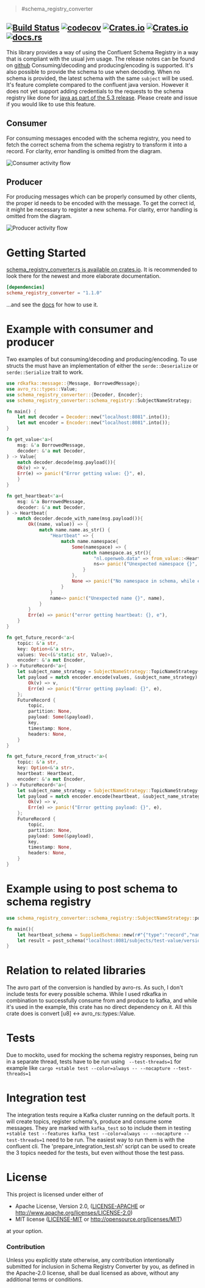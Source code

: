 > #schema_registry_converter

[![Build Status](https://travis-ci.org/gklijs/schema_registry_converter.svg?branch=master)](https://travis-ci.org/gklijs/schema_registry_converter)
[![codecov](https://codecov.io/gh/gklijs/schema_registry_converter/branch/master/graph/badge.svg)](https://codecov.io/gh/gklijs/schema_registry_converter)
[![Crates.io](https://img.shields.io/crates/d/schema_registry_converter.svg?maxAge=2592000)](https://crates.io/crates/schema_registry_converter)
[![Crates.io](https://img.shields.io/crates/v/schema_registry_converter.svg?maxAge=2592000)](https://crates.io/crates/schema_registry_converter)
[![docs.rs](https://docs.rs/schema_registry_converter/badge.svg)](https://docs.rs/schema_registry_converter/)
---

This library provides a way of using the Confluent Schema Registry in a way that is compliant with the usual jvm usage.
The release notes can be found on [github](https://github.com/gklijs/schema_registry_converter/blob/master/RELEASE_NOTES.md)
Consuming/decoding and producing/encoding is supported. It's also possible to provide the schema to use when decoding. When no schema is provided, the latest
schema with the same `subject` will be used. It's feature complete compared to the confluent java version. However it does not yet support adding credentials
to the requests to the schema registry like done for [java as part of the 5.3 release](https://github.com/confluentinc/schema-registry/pull/1130). Please create
and issue if you would like to use this feature.

## Consumer

For consuming messages encoded with the schema registry, you need to fetch the correct schema from the schema registry to transform it into a record. For clarity, error handling is omitted from the diagram. 

![Consumer activity flow](http://www.plantuml.com/plantuml/proxy?cache=no&src=https://raw.githubusercontent.com/gklijs/schema_registry_converter/master/uml/consumer.puml)

## Producer

For producing messages which can be properly consumed by other clients, the proper id needs to be encoded with the message.  To get the correct id, it might be necessary to register a new schema. For clarity, error handling is omitted from the diagram.

![Producer activity flow](http://www.plantuml.com/plantuml/proxy?cache=no&src=https://raw.githubusercontent.com/gklijs/schema_registry_converter/master/uml/producer.puml)

# Getting Started

[schema_registry_converter.rs is available on crates.io](https://crates.io/crates/schema_registry_converter).
It is recommended to look there for the newest and more elaborate documentation.

```toml
[dependencies]
schema_registry_converter = "1.1.0"
```

...and see the [docs](https://docs.rs/schema_registry_converter) for how to use it.

# Example with consumer and producer

Two examples of but consuming/decoding and producing/encoding.
To use structs the must have an implementation of either the `serde::Deserialize` or `serde::Serialize` trait to work. 

```rust
use rdkafka::message::{Message, BorrowedMessage};
use avro_rs::types::Value;
use schema_registry_converter::{Decoder, Encoder};
use schema_registry_converter::schema_registry::SubjectNameStrategy;

fn main() {
    let mut decoder = Decoder::new("localhost:8081".into());
    let mut encoder = Encoder::new("localhost:8081".into());
}

fn get_value<'a>(
    msg: &'a BorrowedMessage,
    decoder: &'a mut Decoder,
) -> Value{
    match decoder.decode(msg.payload()){
    Ok(v) => v,
    Err(e) => panic!("Error getting value: {}", e),
    }
}

fn get_heartbeat<'a>(
    msg: &'a BorrowedMessage,
    decoder: &'a mut Decoder,
) -> Heartbeat{
    match decoder.decode_with_name(msg.payload()){
        Ok((name, value)) => {
            match name.name.as_str() {
                "Heartbeat" => {
                    match name.namespace{
                        Some(namespace) => {
                            match namespace.as_str(){
                                "nl.openweb.data" => from_value::<Heartbeat>(&value).unwrap(),
                                ns=> panic!("Unexpected namespace {}", ns),
                            }
                        },
                        None => panic!("No namespace in schema, while expected"),
                    }
                }
                name=> panic!("Unexpected name {}", name),
            }
        }
        Err(e) => panic!("error getting heartbeat: {}, e"),
    }
}

fn get_future_record<'a>(
    topic: &'a str,
    key: Option<&'a str>,
    values: Vec<(&'static str, Value)>,
    encoder: &'a mut Encoder,
) -> FutureRecord<'a>{
    let subject_name_strategy = SubjectNameStrategy::TopicNameStrategy(topic, false);
    let payload = match encoder.encode(values, &subject_name_strategy) {
        Ok(v) => v,
        Err(e) => panic!("Error getting payload: {}", e),
    };
    FutureRecord {
        topic,
        partition: None,
        payload: Some(&payload),
        key,
        timestamp: None,
        headers: None,
    }
}

fn get_future_record_from_struct<'a>(
    topic: &'a str,
    key: Option<&'a str>,
    heartbeat: Heartbeat,
    encoder: &'a mut Encoder,
) -> FutureRecord<'a>{
    let subject_name_strategy = SubjectNameStrategy::TopicNameStrategy(topic, false);
    let payload = match encoder.encode(heartbeat, &subject_name_strategy) {
        Ok(v) => v,
        Err(e) => panic!("Error getting payload: {}", e),
    };
    FutureRecord {
        topic,
        partition: None,
        payload: Some(&payload),
        key,
        timestamp: None,
        headers: None,
    }
}
```

# Example using to post schema to schema registry

```rust
use schema_registry_converter::schema_registry::SubjectNameStrategy::post_schema;

fn main(){
    let heartbeat_schema = SuppliedSchema::new(r#"{"type":"record","name":"Heartbeat","namespace":"nl.openweb.data","fields":[{"name":"beat","type":"long"}]}"#.into());
    let result = post_schema("localhost:8081/subjects/test-value/versions");
}

```

# Relation to related libraries

The avro part of the conversion is handled by avro-rs.  As such, I don't include tests for every possible schema.
While I used rdkafka in combination to successfully consume from and produce to kafka, and while it's used in the example, this crate has no direct dependency on it.
All this crate does is convert [u8] <-> avro_rs::types::Value.

# Tests

Due to mockito, used for mocking the schema registry responses, being run in a separate thread, tests have to be run using ` --test-threads=1` for example like
`cargo +stable test --color=always -- --nocapture --test-threads=1`

# Integration test

The integration tests require a Kafka cluster running on the default ports. It will create topics, register schema's, produce and consume some messages.
They are marked with `kafka_test` so to include them in testing `+stable test --features kafka_test --color=always -- --nocapture --test-threads=1` need to be run.
The easiest way to run them is with the confluent cli. The 'prepare_integration_test.sh' script can be used to create the 3 topics needed for the tests, but even without those the test pass.

# License

This project is licensed under either of

 * Apache License, Version 2.0, ([LICENSE-APACHE](LICENSE-APACHE) or
   http://www.apache.org/licenses/LICENSE-2.0)
 * MIT license ([LICENSE-MIT](LICENSE-MIT) or
   http://opensource.org/licenses/MIT)

at your option.

### Contribution

Unless you explicitly state otherwise, any contribution intentionally submitted
for inclusion in Schema Registry Converter by you, as defined in the Apache-2.0 license, shall be
dual licensed as above, without any additional terms or conditions.

